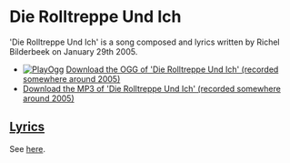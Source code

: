 # Die Rolltreppe Und Ich

'Die Rolltreppe Und Ich' is a song composed and lyrics written
by Richel Bilderbeek on January 29th 2005.

* [![PlayOgg](http://static.fsf.org/playogg/Play_ogg_80x15.png "I support PlayOgg!")](http://playogg.org) [Download the OGG of 'Die Rolltreppe Und Ich' (recorded somewhere around 2005)](http://www.richelbilderbeek.nl/CD04_05DieRolltreppeUndIch.ogg)
* [Download the MP3 of 'Die Rolltreppe Und Ich' (recorded somewhere around 2005)](http://www.richelbilderbeek.nl/CD04_05DieRolltreppeUndIch.mp3)

## [Lyrics](30_die_rolltreppe_und_ich.txt)

See [here](30_die_rolltreppe_und_ich.txt).
